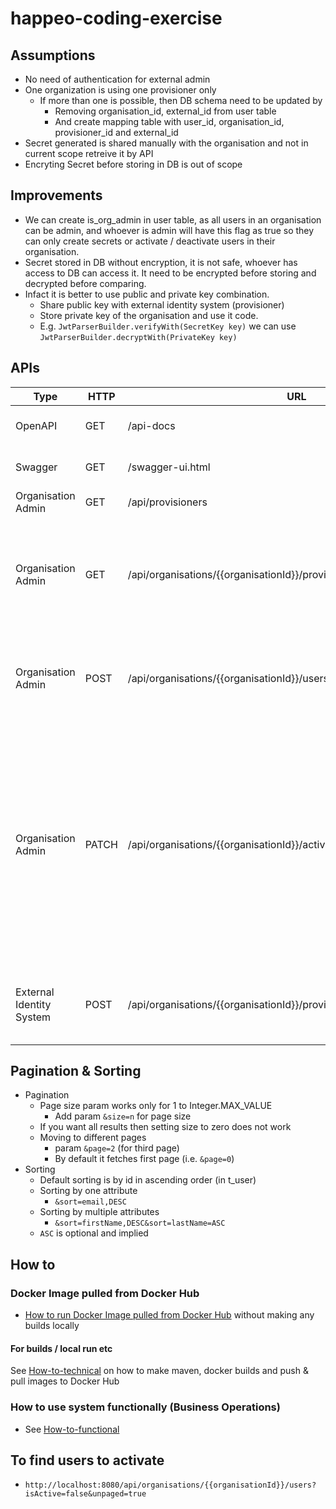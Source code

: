 # happeo-coding-exercise

## Assumptions
- No need of authentication for external admin
- One organization is using one provisioner only
    - If more than one is possible, then DB schema need to be updated by
       - Removing organisation_id, external_id from user table
       - And create mapping table with user_id, organisation_id, provisioner_id and external_id
- Secret generated is shared manually with the organisation and not in current scope retreive it by API
- Encryting Secret before storing in DB is out of scope

## Improvements
- We can create is_org_admin in user table, as all users in an organisation can be admin, and whoever is admin will have this flag as true so they can only create secrets or activate / deactivate users in their organisation.
- Secret stored in DB without encryption, it is not safe, whoever has access to DB can access it. It need to be encrypted before storing and decrypted before comparing.
- Infact it is better to use public and private key combination.
  - Share public key with external identity system (provisioner)
  - Store private key of the organisation and use it code.
  - E.g. `JwtParserBuilder.verifyWith(SecretKey key)` we can use `JwtParserBuilder.decryptWith(PrivateKey key)`


## APIs

| Type                     | HTTP  | URL                                                                       | Description |
|--------------------------|-------|---------------------------------------------------------------------------|-------------|
| OpenAPI                  | GET   | /api-docs                                                                 | Spring generated API Documentation  |
| Swagger                  | GET   | /swagger-ui.html                                                          | Swagger generated API Documentation |
| Organisation Admin       | GET   | /api/provisioners                                                         | Get all existing Provisioners |
| Organisation Admin       | GET   | /api/organisations/{{organisationId}}/provisioners                        | Creates Organisation and Provisioner map and a secret for it. Creates Provisioner if not present. |
| Organisation Admin       | POST  | /api/organisations/{{organisationId}}/users                               | Finds Users matching the params, see [Pagination & Sorting](#Pagination & Sorting) |
| Organisation Admin       | PATCH | /api/organisations/{{organisationId}}/activate-users                      | Activates inactive users belonging to organisation. If the user is already active, it does nothing, simply ignores those user IDs. If the user does not belong to organisation, it will not be activated, simply ignores those user IDs (No error thrown) |
| External Identity System | POST  | /api/organisations/{{organisationId}}/provisioner/{{provisionerId}}/users | For provisioning new user by External identity system (Provisioner) |

## Pagination & Sorting
- Pagination
  - Page size param works only for 1 to Integer.MAX_VALUE
    - Add param `&size=n` for page size
  - If you want all results then setting size to zero does not work
  - Moving to different pages
    - param `&page=2` (for third page)
    - By default it fetches first page (i.e. `&page=0`)
- Sorting
  - Default sorting is by id in ascending order (in t_user)
  - Sorting by one attribute
    - `&sort=email,DESC`
  - Sorting by multiple attributes
    - `&sort=firstName,DESC&sort=lastName=ASC`
  - `ASC` is optional and implied

## How to

### Docker Image pulled from Docker Hub
- [How to run Docker Image pulled from Docker Hub](./HOW-TO-TECHNICAL.md#run-docker-image-pulled-from-docker-hub) without making any builds locally

#### For builds / local run etc
See [How-to-technical](./HOW-TO-TECHNICAL.md) on how to make maven, docker builds and push & pull images to Docker Hub

### How to use system functionally (Business Operations)
  - See [How-to-functional](./HOW-TO-FUNCTIONAL.md)

## To find users to activate
- `http://localhost:8080/api/organisations/{{organisationId}}/users?isActive=false&unpaged=true`
